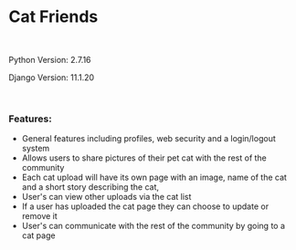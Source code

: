 
<h1>Cat Friends</h1>
<br>
<p>Python Version: 2.7.16</p>
<p>Django Version: 11.1.20</p>
<br>
<h3>Features:</h3>
<ul>
	<li>General features including profiles, web security and a login/logout system</li>
	<li>Allows users to share pictures of their pet cat with the rest of the community</li>
	<li>Each cat upload will have its own page with an image, name of the cat and a short story describing the cat,</li>
	<li>User's can view other uploads via the cat list</li>
	<li>If a user has uploaded the cat page they can choose to update or remove it</li>
	<li>User's can communicate with the rest of the community by going to a cat page</li>
</ul>
